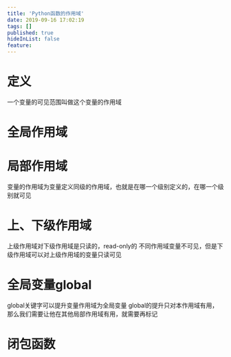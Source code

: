 ```yaml
---
title: 'Python函数的作用域'
date: 2019-09-16 17:02:19
tags: []
published: true
hideInList: false
feature: 
---
```

# 定义
一个变量的可见范围叫做这个变量的作用域
# 全局作用域
# 局部作用域
变量的作用域为变量定义同级的作用域，也就是在哪一个级别定义的，在哪一个级别就可见
# 上、下级作用域
上级作用域对下级作用域是只读的，read-only的
不同作用域变量不可见，但是下级作用域可以对上级作用域的变量只读可见
# 全局变量global
global关键字可以提升变量作用域为全局变量
global的提升只对本作用域有用，那么我们需要让他在其他局部作用域有用，就需要再标记
# 闭包函数




















